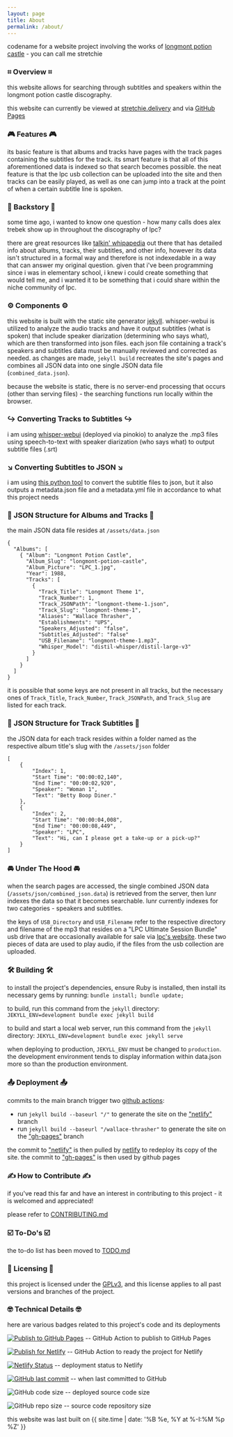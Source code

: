 ```yaml
---
layout: page
title: About
permalink: /about/
---
```


codename for a website project involving the works of [longmont potion castle](http://longmontpotioncastle.com/) - you can call me stretchie


### ⌗ Overview ⌗

this website allows for searching through subtitles and speakers within the longmont potion castle discography.

this website can currently be viewed at [stretchie.delivery](https://stretchie.delivery) and via [GitHub Pages](https://willjasen.github.io/wallace-thrasher/)

### 🎮 Features 🎮

its basic feature is that albums and tracks have pages with the track pages containing the subtitles for the track. its smart feature is that all of this aforementioned data is indexed so that search becomes possible. the neat feature is that the lpc usb collection can be uploaded into the site and then tracks can be easily played, as well as one can jump into a track at the point of when a certain subtitle line is spoken.

### 📘 Backstory 📘

some time ago, i wanted to know one question - how many calls does alex trebek show up in throughout the discography of lpc?

there are great resources like [talkin' whipapedia](https://talkinwhipapedia.fandom.com/) out there that has detailed info about albums, tracks, their subtitles, and other info, however its data isn't structured in a formal way and therefore is not indexedable in a way that can answer my original question. given that i've been programming since i was in elementary school, i knew i could create something that would tell me, and i wanted it to be something that i could share within the niche community of lpc.

### ⚙️ Components ⚙️

this website is built with the static site generator [jekyll](https://jekyllrb.com). whisper-webui is utilized to analyze the audio tracks and have it output subtitles (what is spoken) that include speaker diarization (determining who says what), which are then transformed into json files. each json file containing a track's speakers and subtitles data must be manually reviewed and corrected as needed. as changes are made, `jekyll build` recreates the site's pages and combines all JSON data into one single JSON data file (`combined_data.json`).

because the website is static, there is no server-end processing that occurs (other than serving files) - the searching functions run locally within the browser.

### ↪️ Converting Tracks to Subtitles ↪️

i am using [whisper-webui](https://github.com/jhj0517/Whisper-WebUI) (deployed via pinokio) to analyze the .mp3 files using speech-to-text with speaker diarization (who says what) to output subtitle files (.srt)

### ↘️ Converting Subtitles to JSON ↘️

i am using [this python tool](https://github.com/willjasen/srt-to-json) to convert the subtitle files to json, but it also outputs a metadata.json file and a metadata.yml file in accordance to what this project needs

### 💽 JSON Structure for Albums and Tracks 💽

the main JSON data file resides at `/assets/data.json`

```
{
  "Albums": [
    { "Album": "Longmont Potion Castle",
      "Album_Slug": "longmont-potion-castle",
      "Album_Picture": "LPC_1.jpg",
      "Year": 1988,
      "Tracks": [
        {
          "Track_Title": "Longmont Theme 1",
          "Track_Number": 1,
          "Track_JSONPath": "longmont-theme-1.json",
          "Track_Slug": "longmont-theme-1",
          "Aliases": "Wallace Thrasher",
          "Establishments": "UPS",
          "Speakers_Adjusted": "false",
          "Subtitles_Adjusted": "false"
          "USB_Filename": "longmont-theme-1.mp3",
          "Whisper_Model": "distil-whisper/distil-large-v3"
        }
      ]
    }
  ]
}
```
it is possible that some keys are not present in all tracks, but the necessary ones of `Track_Title`, `Track_Number`, `Track_JSONPath`, and `Track_Slug` are listed for each track.

### 💽 JSON Structure for Track Subtitles 💽

the JSON data for each track resides within a folder named as the respective album title's slug with the `/assets/json` folder
```
[
    {
        "Index": 1,
        "Start Time": "00:00:02,140",
        "End Time": "00:00:02,920",
        "Speaker": "Woman 1",
        "Text": "Betty Boop Diner."
    },
    {
        "Index": 2,
        "Start Time": "00:00:04,008",
        "End Time": "00:00:08,449",
        "Speaker": "LPC",
        "Text": "Hi, can I please get a take-up or a pick-up?"
    }
]
```

### 🚘 Under The Hood 🚘

when the search pages are accessed, the single combined JSON data (`/assets/json/combined_json.data`) is retrieved from the server, then lunr indexes the data so that it becomes searchable. lunr currently indexes for two categories - speakers and subtitles.

the keys of `USB_Directory` and `USB_Filename` refer to the respective directory and filename of the mp3 that resides on a "LPC Ultimate Session Bundle" usb drive that are occasionally available for sale via [lpc's website](http://longmontpotioncastle.com/). these two pieces of data are used to play audio, if the files from the usb collection are uploaded.

### 🛠️ Building 🛠️

to install the project's dependencies, ensure Ruby is installed, then install its necessary gems by running: `bundle install; bundle update;`

to build, run this command from the `jekyll` directory: `JEKYLL_ENV=development bundle exec jekyll build`

to build and start a local web server, run this command from the `jekyll` directory: `JEKYLL_ENV=development bundle exec jekyll serve`

when deploying to production, `JEKYLL_ENV` must be changed to `production`. the development environment tends to display information within data.json more so than the production environment.

### 📤 Deployment 📤

commits to the main branch trigger two [github actions](https://github.com/willjasen/wallace-thrasher/blob/main/.github/workflows):
- run `jekyll build --baseurl "/"` to generate the site on the ["netlify"](https://github.com/willjasen/wallace-thrasher/tree/netlify) branch
- run `jekyll build --baseurl "/wallace-thrasher"` to generate the site on the ["gh-pages"](https://github.com/willjasen/wallace-thrasher/tree/gh-pages) branch

the commit to ["netlify"](https://github.com/willjasen/wallace-thrasher/tree/netlify) is then pulled by [netlify](https://app.netlify.com/sites/wallace-thrasher/deploys) to redeploy its copy of the site.
the commit to ["gh-pages"](https://github.com/willjasen/wallace-thrasher/tree/gh-pages) is then used by github pages

### ✍️ How to Contribute ✍️

if you've read this far and have an interest in contributing to this project - it is welcomed and appreciated!

please refer to [CONTRIBUTING.md](https://github.com/willjasen/wallace-thrasher/blob/main/CONTRIBUTING.md)

### ☑️ To-Do's ☑️

the to-do list has been moved to [TODO.md](https://github.com/willjasen/wallace-thrasher/blob/main/TODO.md)

### 🪪 Licensing 🪪

this project is licensed under the [GPLv3](https://github.com/willjasen/wallace-thrasher/blob/main/gpl-3.0.txt), and this license applies to all past versions and branches of the project.

### 🤓 Technical Details 🤓

here are various badges related to this project's code and its deployments

[![Publish to GitHub Pages](https://github.com/willjasen/wallace-thrasher/actions/workflows/publish-to-github-pages.yml/badge.svg)](https://github.com/willjasen/wallace-thrasher/actions/workflows/publish-to-github-pages.yml) -- GitHub Action to publish to GitHub Pages

[![Publish for Netlify](https://github.com/willjasen/wallace-thrasher/actions/workflows/publish-for-netlify.yml/badge.svg)](https://github.com/willjasen/wallace-thrasher/actions/workflows/publish-for-netlify.yml) -- GitHub Action to ready the project for Netlify

[![Netlify Status](https://api.netlify.com/api/v1/badges/93a34aa5-06c6-4fae-ab22-3b463c464ee6/deploy-status)](https://app.netlify.com/sites/wallace-thrasher/deploys) -- deployment status to Netlify

[![GitHub last commit](https://img.shields.io/github/last-commit/willjasen/wallace-thrasher)](https://github.com/willjasen/wallace-thrasher) -- when last committed to GitHub

![GitHub code size](https://img.shields.io/github/languages/code-size/willjasen/wallace-thrasher) -- deployed source code size

![GitHub repo size](https://img.shields.io/github/repo-size/willjasen/wallace-thrasher) -- source code repository size

this website was last built on {{ site.time | date: '%B %e, %Y at %-I:%M %p %Z' }}
